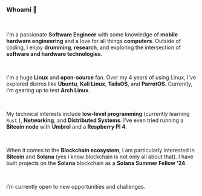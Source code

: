 ### Whoami 👋

<br>

I'm a passionate **Software Engineer** with some knowledge of **mobile hardware engineering** and a love for all things **computers**. Outside of coding, I enjoy **drumming**, **research**, and exploring the intersection of **software and hardware technologies**.

<br>

I'm a huge **Linux** and **open-source** fan. Over my 4 years of using Linux, I've explored distros like **Ubuntu**, **Kali Linux**, **TailsOS**, and **ParrotOS**. Currently, I’m gearing up to test **Arch Linux**.

<br>

My technical interests include **low-level programming** (currently learning `Rust` ), **Networking**, and **Distributed Systems**. I’ve even tried running a **Bitcoin node** with **Umbrel** and a **Respberry PI 4**.

<br>

When it comes to the **Blockchain ecosystem**, I am particularly interested in **Bitcoin** and **Solana** (yes i know blockchain is not only all about that). I have built projects on the **Solana** blockchain as a **Solana Summer Fellow '24**.

<br>

I’m currently open to new opportunities and challenges.
